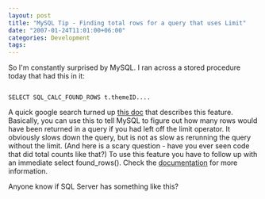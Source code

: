 ```yaml
---
layout: post
title: "MySQL Tip - Finding total rows for a query that uses Limit"
date: "2007-01-24T11:01:00+06:00"
categories: Development 
tags: 
---
```


So I'm constantly surprised by MySQL. I ran across a stored procedure today that had this in it:

<code>
SELECT SQL_CALC_FOUND_ROWS t.themeID....
</code>

A quick google search turned up <a href="http://dev.mysql.com/doc/refman/5.0/en/information-functions.html">this doc</a> that describes this feature. Basically, you can use this to tell MySQL to figure out how many rows would have been returned in a query if you had left off the limit operator. It obviously slows down the query, but is not as slow as rerunning the query without the limit. (And here is a scary question - have you ever seen code that did total counts like that?) To use this feature you have to follow up with an immediate select found_rows(). Check the <a href="http://dev.mysql.com/doc/refman/5.0/en/information-functions.html">documentation</a> for more information.

Anyone know if SQL Server has something like this?